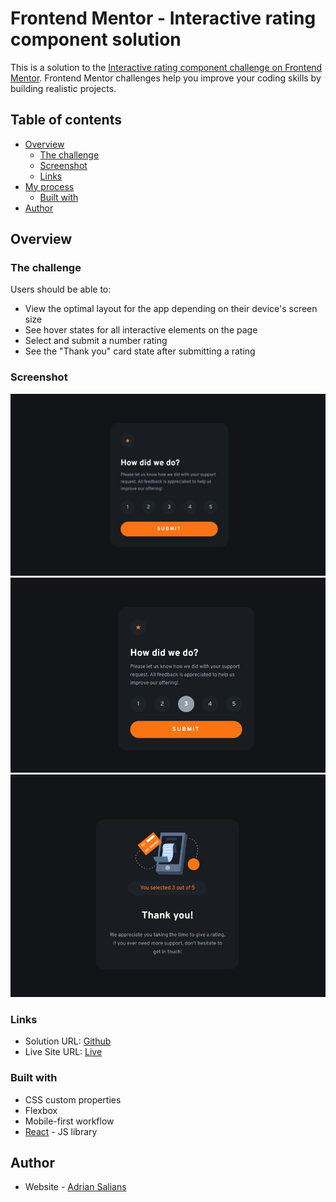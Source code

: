 # Frontend Mentor - Interactive rating component solution

This is a solution to the [Interactive rating component challenge on Frontend Mentor](https://www.frontendmentor.io/challenges/interactive-rating-component-koxpeBUmI). Frontend Mentor challenges help you improve your coding skills by building realistic projects. 

## Table of contents

- [Overview](#overview)
  - [The challenge](#the-challenge)
  - [Screenshot](#screenshot)
  - [Links](#links)
- [My process](#my-process)
  - [Built with](#built-with)
- [Author](#author)

## Overview

### The challenge

Users should be able to:

- View the optimal layout for the app depending on their device's screen size
- See hover states for all interactive elements on the page
- Select and submit a number rating
- See the "Thank you" card state after submitting a rating

### Screenshot

![Idle](./src/assets/interactive-component-idle.jpg)
![Active](./src/assets/interactive-component-selected.jpg)
![Submitted](./src/assets/interactive-component-submitted.jpg)

### Links

- Solution URL: [Github](https://github.com/a-dri-an-S/InteractiveComponent)
- Live Site URL: [Live](https://fem-intercomp.netlify.app/)

### Built with

- CSS custom properties
- Flexbox
- Mobile-first workflow
- [React](https://reactjs.org/) - JS library

## Author
- Website - [Adrian Salians](https://www.adriansalinas.tech/)

